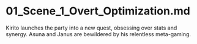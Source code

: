 # 01_Scene_1_Overt_Optimization.md
Kirito launches the party into a new quest, obsessing over stats and synergy. Asuna and Janus are bewildered by his relentless meta-gaming.
